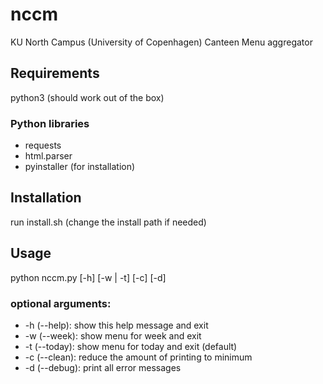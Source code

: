 # nccm
KU North Campus (University of Copenhagen) Canteen Menu aggregator
## Requirements
python3 (should work out of the box)
### Python libraries
* requests
* html.parser
* pyinstaller (for installation)
## Installation
run install.sh (change the install path if needed)
## Usage
python nccm.py [-h] [-w | -t] [-c] [-d]
### optional arguments:
* -h (--help):  show this help message and exit
* -w (--week):  show menu for week and exit
* -t (--today):  show menu for today and exit (default)
* -c (--clean):  reduce the amount of printing to minimum
* -d (--debug):  print all error messages

